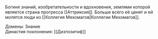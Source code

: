Богиня знаний, изобретательности и вдохновения, землями которой является страна прогресса [[Аттриксия]]. Больше всего её ценят и ей молятся люди из [[Коллегия Мехомагов|Коллегии Мехомагов]].

Домены: Знание<br>
Династия поклонения: [[Дизпозитиф]]